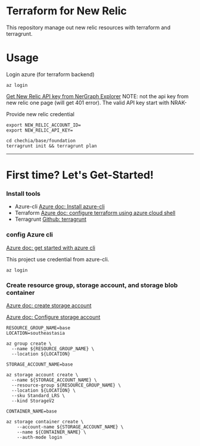 Terraform for New Relic
===

This repository manage out new relic resources with terraform and terragrunt.

# Usage

Login azure (for terraform backend)
```
az login
```

[Get New Relic API key from NerGraph Explorer](https://registry.terraform.io/providers/newrelic/newrelic/latest/docs/guides/getting_started)
NOTE: not the api key from new relic one page (will get 401 error). The valid API key start with NRAK-

Provide new relic credential
```
export NEW_RELIC_ACCOUNT_ID=
export NEW_RELIC_API_KEY=

cd chechia/base/foundation
terragrunt init && terragrunt plan
```

---

# First time? Let's Get-Started!

### Install tools

- Azure-cli [Azure doc: Install azure-cli](https://docs.microsoft.com/en-us/cli/azure/install-azure-cli?WT.mc_id=AZ-MVP-5003985)
- Terraform [Azure doc: configure terraform using azure cloud shell](https://docs.microsoft.com/en-us/azure/developer/terraform/get-started-cloud-shell?WT.mc_id=AZ-MVP-5003985)
- Terragrunt [Github: terragrunt](https://github.com/gruntwork-io/terragrunt)

### config Azure cli

[Azure doc: get started with azure cli](https://docs.microsoft.com/en-us/cli/azure/get-started-with-azure-cli?WT.mc_id=AZ-MVP-5003985)

This project use credential from azure-cli.
```
az login
```

### Create resource group, storage account, and storage blob container

[Azure doc: create storage account](https://docs.microsoft.com/en-us/azure/storage/common/storage-account-create?WT.mc_id=AZ-MVP-5003985&tabs=azure-cli#create-a-storage-account-1)

[Azure doc: Configure storage account](https://docs.microsoft.com/en-us/azure/developer/terraform/store-state-in-azure-storage?WT.mc_id=AZ-MVP-5003985#configure-storage-account)

```
RESOURCE_GROUP_NAME=base
LOCATION=southeastasia

az group create \
  --name ${RESOURCE_GROUP_NAME} \
  --location ${LOCATION}

STORAGE_ACCOUNT_NAME=base

az storage account create \
  --name ${STORAGE_ACCOUNT_NAME} \
  --resource-group ${RESOURCE_GROUP_NAME} \
  --location ${LOCATION} \
  --sku Standard_LRS \
  --kind StorageV2

CONTAINER_NAME=base

az storage container create \
    --account-name ${STORAGE_ACCOUNT_NAME} \
    --name ${CONTAINER_NAME} \
    --auth-mode login
```
